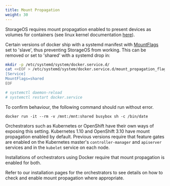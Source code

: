```yaml
---
title: Mount Propagation
weight: 30
---
```


StorageOS requires mount propagation enabled to present devices as volumes for
containers (see linux kernel documentation
[here](http://man7.org/linux/man-pages/man2/mount.2.html)).

Certain versions of docker ship with a systemd manifest with
[MountFlags](https://www.freedesktop.org/software/systemd/man/systemd.exec.html#) set
to 'slave', thus preventing StorageOS from working. This can be removed or set
to 'shared' with a systemd drop in:

```bash
mkdir -p /etc/systemd/system/docker.service.d/
cat <<EOF > /etc/systemd/system/docker.service.d/mount_propagation_flags.conf
[Service]
MountFlags=shared
EOF

# systemctl daemon-reload
# systemctl restart docker.service
```

To confirm behaviour, the following command should run without error.

```
docker run -it --rm -v /mnt:/mnt:shared busybox sh -c /bin/date
```

Orchestrators such as Kubernetes or OpenShift have their own ways of exposing
this setting. Kubernetes 1.10 and OpenShift 3.10 have mount propagation enabled by
default. Previous versions require that feature gates are enabled on the
Kubernetes master's `controller-manager` and `apiserver` services and in the
`kubelet` service on each node.

Installations of orchestrators using Docker require that mount propagation is
enabled for both.

Refer to our installation pages for the orchestrators to see details on how to
check and enable mount propagation where appropriate.
